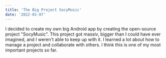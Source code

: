 ```yaml
---
title: 'The Big Project SocyMusic'
date: '2022-01-07'
---
```


I decided to create my own big Android app by creating the open-source project "SocyMusic".
This project got massiv, bigger than I could have ever imagined, and I weren't able to keep up with it.
I learned a lot about how to manage a project and collaborate with others. I think this is one
of my most important projects so far.